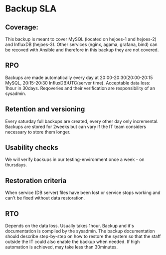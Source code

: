 # Backup SLA

## Coverage:

This backup is meant to cover MySQL (located on hejoes-1 and hejoes-2) and InfluxDB (hejoes-3). Other services (nginx, agama, grafana, bind) can be recoved with Ansible and therefore in this backup they are not covered.

## RPO

Backups are made automatically every day at 20:00-20:30(20:00-20:15 MySQL, 20:15-20:30 InfluxDB)UTC(server time). Acceptable data loss: 1hour in 30days. Reqoveries and their verification are responsibility of an sysadmin.

## Retention and versioning

Every saturday full backups are created, every other day only incremental. Backups are stored for 2weeks but can vary if the IT team considers necessary to store them longer.

## Usability checks

We will verify backups in our testing-environment once a week - on thursdays.

## Restoration criteria

When service (DB server) files have been lost or service stops working and can't be fixed without data restoration.

## RTO

Depends on the data loss. Usually takes 1hour. Backup and it's documentation is compiled by the sysadmin. The backup documentation should describe step-by-step on how to restore the system so that the staff outside the IT could also enable the backup when needed. If high automation is achieved, may take less than 30minutes.
